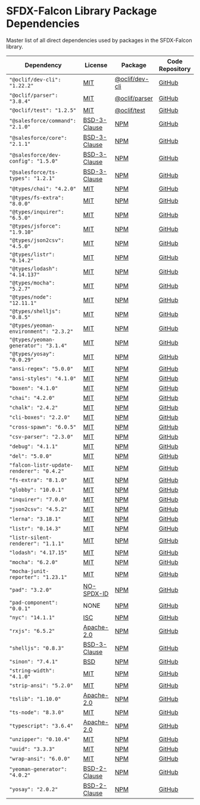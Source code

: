 # SFDX-Falcon Library Package Dependencies
Master list of all direct dependencies used by packages in the SFDX-Falcon library.

| Dependency | License | Package | Code Repository |
| ---- | ---- | ---- | ---- |
| `"@oclif/dev-cli": "1.22.2"`                  | [MIT](https://github.com/oclif/dev-cli/blob/master/LICENSE) | [@oclif/dev-cli](https://www.npmjs.com/package/@oclif/dev-cli)  | [GitHub](https://github.com/oclif/dev-cli) |
| `"@oclif/parser": "3.8.4"`                    | [MIT](https://github.com/oclif/parser/blob/master/LICENSE)  | [@oclif/parser](https://www.npmjs.com/package/@oclif/parser)    | [GitHub](https://github.com/oclif/parser) |
| `"@oclif/test": "1.2.5"`                      | [MIT](https://github.com/oclif/test/blob/master/LICENSE)    | [@oclif/test](https://www.npmjs.com/package/@oclif/test) | [GitHub](https://github.com/oclif/test) |
| `"@salesforce/command": "2.1.0"`              | [BSD-3-Clause](https://github.com/forcedotcom/cli-packages/blob/master/LICENSE.txt)       | [NPM]() | [GitHub](https://github.com/forcedotcom/cli-packages) |
| `"@salesforce/core": "2.1.1"`                 | [BSD-3-Clause](https://github.com/forcedotcom/sfdx-core/blob/master/LICENSE.txt)          | [NPM]() | [GitHub](https://github.com/forcedotcom/sfdx-core) |
| `"@salesforce/dev-config": "1.5.0"`           | [BSD-3-Clause](https://github.com/forcedotcom/sfdx-dev-packages/blob/master/LICENSE.txt)  | [NPM]() | [GitHub](https://github.com/forcedotcom/sfdx-dev-packages) |
| `"@salesforce/ts-types": "1.2.1"`             | [BSD-3-Clause](https://github.com/forcedotcom/sfdx-dev-packages/blob/master/LICENSE.txt)  | [NPM]() | [GitHub](https://github.com/forcedotcom/sfdx-dev-packages) |
| `"@types/chai": "4.2.0"`                      | [MIT](https://github.com/DefinitelyTyped/DefinitelyTyped/blob/master/LICENSE)             | [NPM]() | [GitHub](https://github.com/DefinitelyTyped/DefinitelyTyped) |
| `"@types/fs-extra": "8.0.0"`                  | [MIT](https://github.com/DefinitelyTyped/DefinitelyTyped/blob/master/LICENSE)             | [NPM]() | [GitHub](https://github.com/DefinitelyTyped/DefinitelyTyped) |
| `"@types/inquirer": "6.5.0"`                  | [MIT](https://github.com/DefinitelyTyped/DefinitelyTyped/blob/master/LICENSE)             | [NPM]() | [GitHub](https://github.com/DefinitelyTyped/DefinitelyTyped) |
| `"@types/jsforce": "1.9.10"`                  | [MIT](https://github.com/DefinitelyTyped/DefinitelyTyped/blob/master/LICENSE)             | [NPM]() | [GitHub](https://github.com/DefinitelyTyped/DefinitelyTyped) |
| `"@types/json2csv": "4.5.0"`                  | [MIT](https://github.com/DefinitelyTyped/DefinitelyTyped/blob/master/LICENSE)             | [NPM]() | [GitHub](https://github.com/DefinitelyTyped/DefinitelyTyped) |
| `"@types/listr": "0.14.2"`                    | [MIT](https://github.com/DefinitelyTyped/DefinitelyTyped/blob/master/LICENSE)             | [NPM]() | [GitHub](https://github.com/DefinitelyTyped/DefinitelyTyped) |
| `"@types/lodash": "4.14.137"`                 | [MIT](https://github.com/DefinitelyTyped/DefinitelyTyped/blob/master/LICENSE)             | [NPM]() | [GitHub](https://github.com/DefinitelyTyped/DefinitelyTyped) |
| `"@types/mocha": "5.2.7"`                     | [MIT](https://github.com/DefinitelyTyped/DefinitelyTyped/blob/master/LICENSE)             | [NPM]() | [GitHub](https://github.com/DefinitelyTyped/DefinitelyTyped) |
| `"@types/node": "12.11.1"`                    | [MIT](https://github.com/DefinitelyTyped/DefinitelyTyped/blob/master/LICENSE)             | [NPM]() | [GitHub](https://github.com/DefinitelyTyped/DefinitelyTyped) |
| `"@types/shelljs": "0.8.5"`                   | [MIT](https://github.com/DefinitelyTyped/DefinitelyTyped/blob/master/LICENSE)             | [NPM]() | [GitHub](https://github.com/DefinitelyTyped/DefinitelyTyped) |
| `"@types/yeoman-environment": "2.3.2"`        | [MIT](https://github.com/DefinitelyTyped/DefinitelyTyped/blob/master/LICENSE)             | [NPM]() | [GitHub](https://github.com/DefinitelyTyped/DefinitelyTyped) |
| `"@types/yeoman-generator": "3.1.4"`          | [MIT](https://github.com/DefinitelyTyped/DefinitelyTyped/blob/master/LICENSE)             | [NPM]() | [GitHub](https://github.com/DefinitelyTyped/DefinitelyTyped) |
| `"@types/yosay": "0.0.29"`                    | [MIT](https://github.com/DefinitelyTyped/DefinitelyTyped/blob/master/LICENSE)             | [NPM]() | [GitHub](https://github.com/DefinitelyTyped/DefinitelyTyped) |
| `"ansi-regex": "5.0.0"`                       | [MIT](https://github.com/chalk/ansi-regex/blob/master/license)                            | [NPM]() | [GitHub](https://github.com/chalk/ansi-regex) |
| `"ansi-styles": "4.1.0"`                      | [MIT](https://github.com/chalk/ansi-styles/blob/master/license)                           | [NPM]() | [GitHub](https://github.com/chalk/ansi-styles) |
| `"boxen": "4.1.0"`                            | [MIT](https://github.com/sindresorhus/boxen/blob/master/license)                          | [NPM]() | [GitHub](https://github.com/sindresorhus/boxen) |
| `"chai": "4.2.0"`                             | [MIT](https://github.com/chaijs/chai/blob/master/LICENSE)                                 | [NPM]() | [GitHub](https://github.com/chaijs/chai) |
| `"chalk": "2.4.2"`                            | [MIT](https://github.com/chalk/chalk/blob/master/license)                                 | [NPM]() | [GitHub](https://github.com/chalk/chalk) |
| `"cli-boxes": "2.2.0"`                        | [MIT](https://github.com/sindresorhus/cli-boxes/blob/master/license)                      | [NPM]() | [GitHub](https://github.com/sindresorhus/cli-boxes) |
| `"cross-spawn": "6.0.5"`                      | [MIT](https://github.com/moxystudio/node-cross-spawn/blob/master/LICENSE)                 | [NPM]() | [GitHub](https://github.com/moxystudio/node-cross-spawn) |
| `"csv-parser": "2.3.0"`                       | [MIT](https://github.com/mafintosh/csv-parser/blob/master/LICENSE)                        | [NPM]() | [GitHub](https://github.com/mafintosh/csv-parser) |
| `"debug": "4.1.1"`                            | [MIT](https://github.com/visionmedia/debug/blob/master/LICENSE)                           | [NPM]() | [GitHub](https://github.com/visionmedia/debug) |
| `"del": "5.0.0"`                              | [MIT](https://github.com/sindresorhus/del/blob/master/license)                            | [NPM]() | [GitHub](https://github.com/sindresorhus/del) |
| `"falcon-listr-update-renderer": "0.4.2"`     | [MIT](https://github.com/sfdx-isv/falcon-listr-update-renderer/blob/master/license)       | [NPM]() | [GitHub](https://github.com/sfdx-isv/falcon-listr-update-renderer) |
| `"fs-extra": "8.1.0"`                         | [MIT](https://github.com/jprichardson/node-fs-extra/blob/master/LICENSE)                  | [NPM]() | [GitHub](https://github.com/jprichardson/node-fs-extra) |
| `"globby": "10.0.1"`                          | [MIT](https://github.com/sindresorhus/globby/blob/master/license)                         | [NPM]() | [GitHub](https://github.com/sindresorhus/globby) |
| `"inquirer": "7.0.0"`                         | [MIT](https://github.com/SBoudrias/Inquirer.js/blob/master/LICENSE)                       | [NPM]() | [GitHub](https://github.com/SBoudrias/Inquirer.js) |
| `"json2csv": "4.5.2"`                         | [MIT](https://github.com/zemirco/json2csv/blob/master/LICENSE.md)                         | [NPM]() | [GitHub](https://github.com/zemirco/json2csv) |
| `"lerna": "3.18.1"`                           | [MIT](https://github.com/lerna/lerna/blob/master/LICENSE)                                 | [NPM]() | [GitHub](https://github.com/lerna/lerna) |
| `"listr": "0.14.3"`                           | [MIT](https://github.com/SamVerschueren/listr/blob/master/license)                        | [NPM]() | [GitHub](https://github.com/SamVerschueren/listr) |
| `"listr-silent-renderer": "1.1.1"`            | [MIT](https://github.com/SamVerschueren/listr-silent-renderer/blob/master/license)        | [NPM]() | [GitHub](https://github.com/samverschueren/listr-silent-renderer) |
| `"lodash": "4.17.15"`                         | [MIT](https://github.com/lodash/lodash/blob/master/LICENSE)                               | [NPM]() | [GitHub](https://github.com/lodash/lodash) |
| `"mocha": "6.2.0"`                            | [MIT](https://github.com/mochajs/mocha/blob/master/LICENSE)                               | [NPM]() | [GitHub](https://github.com/mochajs/mocha) |
| `"mocha-junit-reporter": "1.23.1"`            | [MIT](https://github.com/michaelleeallen/mocha-junit-reporter/blob/master/LICENSE.txt)    | [NPM]() | [GitHub](https://github.com/michaelleeallen/mocha-junit-reporter) |
| `"pad": "3.2.0"`                              | [NO-SPDX-ID](https://github.com/adaltas/node-pad/blob/master/LICENSE)                     | [NPM]() | [GitHub](https://github.com/adaltas/node-pad) |
| `"pad-component": "0.0.1"`                    | NONE                                                                                      | [NPM]() | [GitHub](https://www.npmjs.com/package/pad-component) |
| `"nyc": "14.1.1"`                             | [ISC](https://github.com/istanbuljs/nyc/blob/master/LICENSE.txt)                          | [NPM]() | [GitHub](https://github.com/istanbuljs/nyc) |
| `"rxjs": "6.5.2"`                             | [Apache-2.0](https://github.com/ReactiveX/rxjs/blob/master/LICENSE.txt)                   | [NPM]() | [GitHub](https://github.com/reactivex/rxjs) |
| `"shelljs": "0.8.3"`                          | [BSD-3-Clause](https://github.com/shelljs/shelljs/blob/master/LICENSE)                    | [NPM]() | [GitHub](https://github.com/shelljs/shelljs) |
| `"sinon": "7.4.1"`                            | [BSD](https://github.com/sinonjs/sinon/blob/master/LICENSE)                               | [NPM]() | [GitHub](https://github.com/sinonjs/sinon) |
| `"string-width": "4.1.0"`                     | [MIT](https://github.com/sindresorhus/string-width/blob/master/license)                   | [NPM]() | [GitHub](https://github.com/sindresorhus/string-width) |
| `"strip-ansi": "5.2.0"`                       | [MIT](https://github.com/chalk/strip-ansi/blob/master/license)                            | [NPM]() | [GitHub](https://github.com/chalk/strip-ansi) |
| `"tslib": "1.10.0"`                           | [Apache-2.0](https://github.com/microsoft/tslib/blob/master/LICENSE.txt)                  | [NPM]() | [GitHub](https://github.com/Microsoft/tslib) |
| `"ts-node": "8.3.0"`                          | [MIT](https://github.com/TypeStrong/ts-node/blob/master/LICENSE)                          | [NPM]() | [GitHub](https://github.com/TypeStrong/ts-node) |
| `"typescript": "3.6.4"`                       | [Apache-2.0](https://github.com/microsoft/TypeScript/blob/master/LICENSE.txt)             | [NPM]() | [GitHub](https://github.com/Microsoft/TypeScript) |
| `"unzipper": "0.10.4"`                        | [MIT](https://github.com/ZJONSSON/node-unzipper/blob/master/LICENSE)                      | [NPM]() | [GitHub](https://github.com/ZJONSSON/node-unzipper) |
| `"uuid": "3.3.3"`                             | [MIT](https://github.com/kelektiv/node-uuid/blob/master/LICENSE.md)                       | [NPM]() | [GitHub](https://github.com/kelektiv/node-uuid) |
| `"wrap-ansi": "6.0.0"`                        | [MIT](https://github.com/chalk/wrap-ansi/blob/master/license)                             | [NPM]() | [GitHub](https://github.com/chalk/wrap-ansi) |
| `"yeoman-generator": "4.0.2"`                 | [BSD-2-Clause](https://github.com/yeoman/generator/blob/master/LICENSE)                   | [NPM]() | [GitHub](https://github.com/yeoman/generator) |
| `"yosay": "2.0.2"`                            | [BSD-2-Clause](https://github.com/yeoman/yosay/blob/master/license)                       | [NPM]() | [GitHub](https://github.com/yeoman/yosay) |


<!--| `"PACKAGE_NAME": "VERSION"`                   | [LICENSE](LINK) | REPO_LINK |-->


